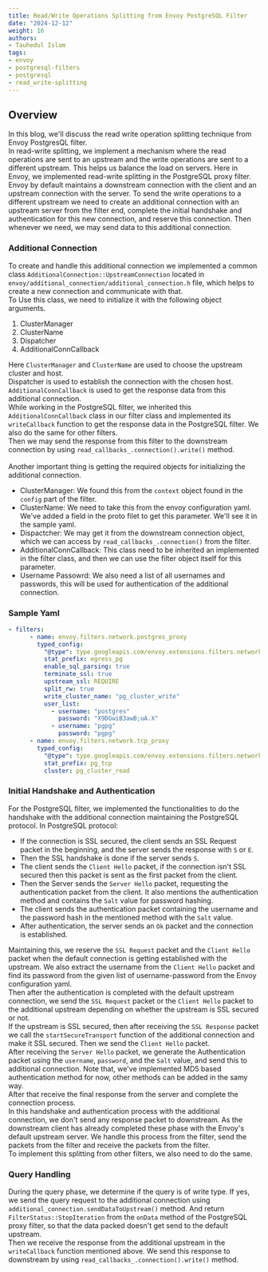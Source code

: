 ```yaml
---
title: Read/Write Operations Splitting from Envoy PostgreSQL Filter
date: "2024-12-12"
weight: 16
authors:
- Tauhedul Islam
tags:
- envoy
- postgresql-filters
- postgresql
- read_write-splitting
---
```


## Overview
In this blog, we'll discuss the read write operation splitting technique from Envoy PostgresQL filter.
\
In read-write splitting, we implement a mechanism where the read operations are sent to an upstream and the write operations are sent to a different upstream. This helps us balance the load on servers.
Here in Envoy, we implemented read-write splitting in the PostgreSQL proxy filter. Envoy by default maintains a downstream connection with the client and an upstream connection with the server.
To send the write operations to a different upstream we need to create an additional connection with an upstream server from the filter end, complete the initial handshake and authentication for this new connection, and reserve this connection. Then whenever we need, we may send data to this additional connection.

### Additional Connection
To create and handle this additional connection we implemented a common class `AdditionalConnection::UpstreamConnection` located in `envoy/additional_connection/additional_connection.h` file, 
which helps to create a new connection and communicate with that.\
To Use this class, we need to initialize it with the following object arguments.
1. ClusterManager
2. ClusterName
3. Dispatcher
4. AdditionalConnCallback

Here `ClusterManager` and `ClusterName` are used to choose the upstream cluster and host.\
Dispatcher is used to establish the connection with the chosen host.\
`AdditionalConnCallback` is used to get the response data from this additional connection.\
While working in the PostgreSQL filter, we inherited this `AdditionalConnCallback` class in our filter class and implemented its `writeCallback` function to get the response data in the PostgreSQL filter.
We also do the same for other filters.\
Then we may send the response from this filter to the downstream connection by using `read_callbacks_.connection().write()` method.\
\
Another important thing is getting the required objects for initializing the additional connection.
- ClusterManager: We found this from the `context` object found in the `config` part of the filter.
- ClusterName: We need to take this from the envoy configuration yaml. We've added a field in the proto filet to get this parameter. We'll see it in the sample yaml.
- Dispactcher: We may get it from the downstream connection object, which we can access by `read_callbacks_.connection()` from the filter.
- AdditionalConnCallback: This class need to be inherited an implemented in the filter class, and then we can use the filter object itself for this parameter.
- Username Passowrd: We also need a list of all usernames and passwords, this will be used for authentication of the additional connection.

### Sample Yaml
```yaml
- filters:
      - name: envoy.filters.network.postgres_proxy
        typed_config:
          "@type": type.googleapis.com/envoy.extensions.filters.network.postgres_proxy.v3alpha.PostgresProxy
          stat_prefix: egress_pg
          enable_sql_parsing: true
          terminate_ssl: true
          upstream_ssl: REQUIRE
          split_rw: true
          write_cluster_name: "pg_cluster_write"
          user_list:
            - username: "postgres"
              password: "X9DGwiB3awB;uA.X"
            - username: "pgpg"
              password: "pgpg"
      - name: envoy.filters.network.tcp_proxy
        typed_config:
          "@type": type.googleapis.com/envoy.extensions.filters.network.tcp_proxy.v3.TcpProxy
          stat_prefix: pg_tcp
          cluster: pg_cluster_read
```

### Initial Handshake and Authentication
For the PostgreSQL filter, we implemented the functionalities to do the handshake with the additional connection maintaining the PostgreSQL protocol.
In PostgreSQL protocol:
- If the connection is SSL secured, the client sends an SSL Request packet in the beginning, and the server sends the response with `S` or `E`.
- Then the SSL handshake is done if the server sends `S`.
- The client sends the `Client Hello` packet, if the connection isn't SSL secured then this packet is sent as the first packet from the client.
- Then the Server sends the `Server Hello` packet, requesting the authentication packet from the client. It also mentions the authentication method and contains the `Salt` value for password hashing.
- The client sends the authentication packet containing the username and the password hash in the mentioned method with the `Salt` value.
- After authentication, the server sends an `Ok` packet and the connection is established.

Maintaining this, we reserve the `SSL Request` packet and the `Client Hello` packet when the default connection is getting established with the upstream. We also extract the username from the `Client Hello` packet and find its password from the given list of username-password from the Envoy configuration yaml.\
Then after the authentication is completed with the default upstream connection, we send the `SSL Request` packet or the `Client Hello` packet to the additional upstream depending on whether the upstream is SSL secured or not.\
If the upstream is SSL secured, then after receiving the `SSL Response` packet we call the `startSecureTransport` function of the additional connection and make it SSL secured. Then we send the `Client Hello` packet.\
After receiving the `Server Hello` packet, we generate the Authentication packet using the `username`, `password`, and the `Salt` value, and send this to additional connection. Note that, we've implemented MD5 based authentication method for now, other methods can be added in the samy way.\
After that receive the final response from the server and complete the connection process.\
In this handshake and authentication process with the additional connection, we don't send any response packet to downstream. As the downstream client has already completed these phase with the Envoy's default upstream server. We handle this process from the filter, send the packets from the filter and receive the packets from the filter.\
To implement this splitting from other filters, we also need to do the same.

### Query Handling
During the query phase, we determine if the query is of write type. If yes, we send the query request to the additional connection using `additional_connection.sendDataToUpstream()` method.
And return `FilterStatus::StopIteration` from the `onData` method of the PostgreSQL proxy filter, so that the data packed doesn't get send to the default upstream.\
Then we receive the response from the additional upstream in the `writeCallback` function mentioned above. We send this response to downstream by using `read_callbacks_.connection().write()` method.